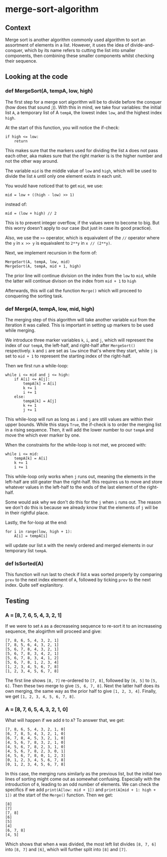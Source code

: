 # merge-sort-algorithm

## Context

Merge sort is another algorithm commonly used algorithm to sort an assortment of elements in a list. However, it uses the idea of divide-and-conquer, which by its name refers to cutting the list into smaller components, then combining these smaller components whilst checking their sequence.

## Looking at the code

### def MergeSort(A, tempA, low, high)

The first step for a merge sort algorithm will be to divide before the conquer (how does that sound ;\)). With this in mind, we take four variables: the initial list `A`, a temporary list of A `tempA`, the lowest index `low`, and the highest index `high`. 

At the start of this function, you will notice the if-check:

```
if high <= low:
    return
```

This makes sure that the markers used for dividing the list `A` does not pass each other, aka makes sure that the right marker is is the higher number and not the other way around.

The variable `mid` is the middle value of `low` and `high`, which will be used to divide the list `A` until only one element exists in each unit. 

You would have noticed that to get `mid`, we use:

```
mid = low + ((high - low) >> 1)
```

instead of:

```
mid = (low + high) // 2
```

This is to prevent integer overflow, if the values were to become to big. But this worry doesn't apply to our case (but just in case its good practice).

Also, we use the `>>` operator, which is equaivalent of the `//` operator where the `y` in `x >> y` is equaivalent to `2**y` in `x // (2**y)`.

Next, we implement recursion in the form of:

```
MergeSort(A, tempA, low, mid)
MergeSort(A, tempA, mid + 1, high)
```

The prior line will continue division on the index from the `low` to `mid`, while the latter will continue divison on the index from `mid + 1` to `high`

Afterwards, this will call the function `Merge()` which will proceed to conquering the sorting task.

### def Merge(A, tempA, low, mid, high)

The merging step of this algorithm will take another variable `mid` from the iteration it was called. This is important in setting up markers to be used while merging.

We introduce three marker variables `k`, `i`, and `j`, which will represent the index of our `tempA`, the left-half, and right-half after `MergeSort()` respectively. `k` and `i` are set as `low` since that's where they start, while `j` is set to `mid + 1` to represent the starting index of the right-half.

Then we first run a while-loop:

```
while i <= mid and j <= high:
    if A[i] <= A[j]:
        tempA[k] = A[i]
        k += 1
        i += 1
    else:
        tempA[k] = A[j]
        k += 1
        j += 1
```

This while-loop will run as long as `i` and `j` are still values are within their upper bounds. While this stays `True`, the if-check is to order the merging list in a rising sequence. Then, it will add the lower number to our `tempA` and move the which ever marker by one.

When the constraints for the while-loop is not met, we proceed with:

```
while i <= mid:
    tempA[k] = A[i]
    k += 1
    i += 1
```

This while-loop only works when `j` runs out, meaning the elements in the left-half are still geater than the right-half. this requires us to move and store whatever values in the left-half to the ends of the last element of the right-half. 

Some would ask why we don't do this for the `j` when `i` runs out. The reason we don't do this is because we already know that the elements of `j` will be in their rightful place.

Lastly, the for-loop at the end:

```
for i in range(low, high + 1):
    A[i] = tempA[i]
```

will update our list `A` with the newly ordered and merged elements in our temporary list `tempA`. 

### def IsSorted(A)

This function will run last to check if list `A` was sorted properly by comparing `prev` to the next index element of `A`, followed by ticking `prev` to the next index. Quite self explanitory.

## Testing

### A = [8, 7, 6, 5, 4, 3, 2, 1]

If we were to set `A` as a decreaseing sequence to re-sort it to an increaseing sequence, the alogirthm will proceed and give:

```
[7, 8, 6, 5, 4, 3, 2, 1]
[7, 8, 5, 6, 4, 3, 2, 1]
[5, 6, 7, 8, 4, 3, 2, 1]
[5, 6, 7, 8, 3, 4, 2, 1]
[5, 6, 7, 8, 3, 4, 1, 2]
[5, 6, 7, 8, 1, 2, 3, 4]
[1, 2, 3, 4, 5, 6, 7, 8]
[1, 2, 3, 4, 5, 6, 7, 8]
```

The first line shows `[8, 7]` re-ordered to `[7, 8]`, followed by `[6, 5]` to `[5, 6]`. Then these two merge to give `[5, 6, 7, 8]`. Next the latter half does its own merging, the same way as the prior half to give `[1, 2, 3, 4]`. Finally, we get `[1, 2, 3, 4, 5, 6, 7, 8]`.

### A = [8, 7, 6, 5, 4, 3, 2, 1, 0]

What will happen if we add `0` to `A`? To answer that, we get:

```
[7, 8, 6, 5, 4, 3, 2, 1, 0]
[6, 7, 8, 5, 4, 3, 2, 1, 0]
[6, 7, 8, 4, 5, 3, 2, 1, 0]
[4, 5, 6, 7, 8, 3, 2, 1, 0]
[4, 5, 6, 7, 8, 2, 3, 1, 0]
[4, 5, 6, 7, 8, 2, 3, 0, 1]
[4, 5, 6, 7, 8, 0, 1, 2, 3]
[0, 1, 2, 3, 4, 5, 6, 7, 8]
[0, 1, 2, 3, 4, 5, 6, 7, 8]
```

In this case, the merging runs similarly as the previous list, but the initial two lines of sorting might come out as somewhat confusing. Especially with the introduction of `0`, leading to an odd number of elements. We can check the specifics if we add `print(A[low: mid + 1])` and `print(A[mid + 1: high + 1])` at the start of the `Merge()` function. Then we get:

```
[8]
[7]
[7, 8]
[6]
[5]
[4]
[6, 7, 8]
[4, 5]
```

Which shows that when `A` was divided, the most left list divides `[8, 7, 6]` into `[8, 7]` and `[6]`, which will further split into `[8]` and `[7]`.